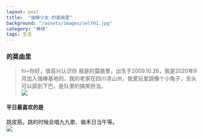 ```yaml
---
layout: post
title:  "强棒少女-的莫曲里"
background: "/assets/images/self01.jpg"
category: "棒球"
tags: 生活
---
```


### 的莫曲里
> hi~你好，很高兴认识你
> 我是的莫曲里，出生于2009.10.26，我是2020年9月加入强棒基地的，我的老家在四川凉山州，我爱玩爱跳像个小兔子，舌头可以舔到下巴，是队里的搞笑担当。  
![](https://i.loli.net/2021/03/14/cM6ZoQzbtGDkmAi.png)

#### 平日最喜欢的是
跳皮筋。跳的时候会唱九九歌、锄禾日当午等。  
![](https://i.loli.net/2021/03/14/iyILxweVrZjPozK.png)
